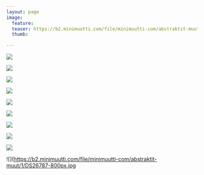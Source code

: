 ```yaml
---
layout: page
image:
  feature:
  teaser: https://b2.minimuutti.com/file/minimuutti-com/abstraktit-muut/1/DS46673-245px.jpg
  thumb:

---
```


[![](https://b2.minimuutti.com/file/minimuutti-com/abstraktit-muut/1/DS26787-800px.jpg)](https://dl.dropboxusercontent.com/sh/ea1wtnz7z734o12/AACtbxeSu3poeeIPPNIuBs5Ca/abstraktit-muut/1/DS26787.jpg)

[![](https://b2.minimuutti.com/file/minimuutti-com/abstraktit-muut/1/DS26789-800px.jpg)](https://dl.dropboxusercontent.com/sh/ea1wtnz7z734o12/AABPxRafZf7lTzdllcCooh-Va/abstraktit-muut/1/DS26789.jpg)

[![](https://b2.minimuutti.com/file/minimuutti-com/abstraktit-muut/1/DS26796-800px.jpg)](https://dl.dropboxusercontent.com/sh/ea1wtnz7z734o12/AABsKNF0PES6MUPa6QKY6nopa/abstraktit-muut/1/DS26796.jpg)

[![](https://b2.minimuutti.com/file/minimuutti-com/abstraktit-muut/1/DS26791-800px.jpg)](https://dl.dropboxusercontent.com/sh/ea1wtnz7z734o12/AADXLv3_3DtcvsWrePsKyziXa/abstraktit-muut/1/DS26791.jpg)

[![](https://b2.minimuutti.com/file/minimuutti-com/abstraktit-muut/1/DS46673-800px.jpg)](https://dl.dropboxusercontent.com/sh/ea1wtnz7z734o12/AAC_yzm25fwkcSK-mAXxluXXa/abstraktit-muut/1/DS46673.jpg)

[![](https://b2.minimuutti.com/file/minimuutti-com/abstraktit-muut/1/DS46674-800px.jpg)](https://dl.dropboxusercontent.com/sh/ea1wtnz7z734o12/AAAlFCx-WXR1BqfbNZtCKagwa/abstraktit-muut/1/DS46674.jpg)

[![](https://b2.minimuutti.com/file/minimuutti-com/abstraktit-muut/1/DS46671-800px.jpg)](https://dl.dropboxusercontent.com/sh/ea1wtnz7z734o12/AACgkoXueBccceW9zVgHWJIYa/abstraktit-muut/1/DS46671.jpg)

[![](https://b2.minimuutti.com/file/minimuutti-com/abstraktit-muut/1/DS46676-800px.jpg)](https://dl.dropboxusercontent.com/sh/ea1wtnz7z734o12/AACpxFhRxzZLHM61c0cQWqHUa/abstraktit-muut/1/DS46676.jpg)

[![](https://b2.minimuutti.com/file/minimuutti-com/abstraktit-muut/1/DS46665-800px.jpg)](https://dl.dropboxusercontent.com/sh/ea1wtnz7z734o12/AAAkAnlBDMhwDCwXPxJfZ-f_a/abstraktit-muut/1/DS46665.jpg)

![](https://b2.minimuutti.com/file/minimuutti-com/abstraktit-muut/1/DS26787-800px.jpg